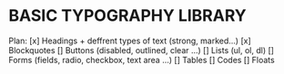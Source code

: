 # BASIC TYPOGRAPHY LIBRARY

Plan:
[x] Headings + deffrent types of text (strong, marked...)
[x] Blockquotes
[] Buttons (disabled, outlined, clear ...)
[] Lists (ul, ol, dl)
[] Forms (fields, radio, checkbox, text area ...)
[] Tables
[] Codes
[] Floats